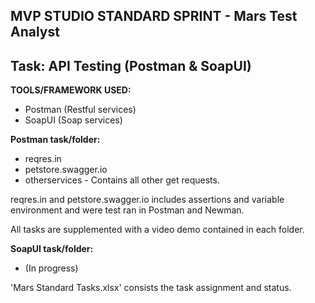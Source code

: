 ## MVP STUDIO STANDARD SPRINT - Mars Test Analyst


## Task: API Testing (Postman & SoapUI)

**TOOLS/FRAMEWORK USED:**
- Postman (Restful services)
- SoapUI (Soap services)


**Postman task/folder:** 
- reqres.in
- petstore.swagger.io
- otherservices - Contains all other get requests.

reqres.in and petstore.swagger.io includes assertions and variable environment and were test ran in Postman and Newman.

All tasks are supplemented with a video demo contained in each folder.


**SoapUI task/folder:**
- (In progress)


'Mars Standard Tasks.xlsx' consists the task assignment and status.